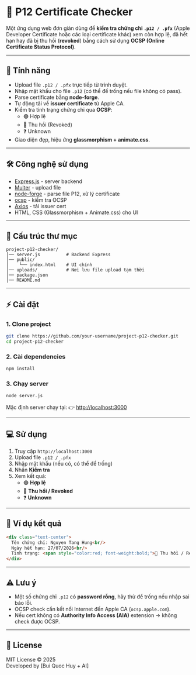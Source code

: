 # 🔐 P12 Certificate Checker

Một ứng dụng web đơn giản dùng để **kiểm tra chứng chỉ `.p12 / .pfx`** (Apple Developer Certificate hoặc các loại certificate khác) xem còn hợp lệ, đã hết hạn hay đã bị thu hồi (**revoked**) bằng cách sử dụng **OCSP (Online Certificate Status Protocol)**.

---

## 🚀 Tính năng

- Upload file `.p12 / .pfx` trực tiếp từ trình duyệt.
- Nhập mật khẩu cho file `.p12` (có thể để trống nếu file không có pass).
- Parse certificate bằng **node-forge**.
- Tự động tải về **issuer certificate** từ Apple CA.
- Kiểm tra tình trạng chứng chỉ qua **OCSP**:
  - 🟢 Hợp lệ
  - 🔴 Thu hồi (Revoked)
  - ❓ Unknown
- Giao diện đẹp, hiệu ứng **glassmorphism + animate.css**.

---

## 🛠 Công nghệ sử dụng

- [Express.js](https://expressjs.com/) - server backend
- [Multer](https://github.com/expressjs/multer) - upload file
- [node-forge](https://github.com/digitalbazaar/forge) - parse file P12, xử lý certificate
- [ocsp](https://github.com/indutny/node-ocsp) - kiểm tra OCSP
- [Axios](https://axios-http.com/) - tải issuer cert
- HTML, CSS (Glassmorphism + Animate.css) cho UI

---

## 📂 Cấu trúc thư mục

```
project-p12-checker/
│── server.js          # Backend Express
│── public/
│    └── index.html    # UI chính
│── uploads/           # Nơi lưu file upload tạm thời
│── package.json
│── README.md
```

---

## ⚡ Cài đặt

### 1. Clone project
```bash
git clone https://github.com/your-username/project-p12-checker.git
cd project-p12-checker
```

### 2. Cài dependencies
```bash
npm install
```

### 3. Chạy server
```bash
node server.js
```

Mặc định server chạy tại:
👉 [http://localhost:3000](http://localhost:3000)

---

## 💻 Sử dụng

1. Truy cập `http://localhost:3000`
2. Upload file `.p12 / .pfx`
3. Nhập mật khẩu (nếu có, có thể để trống)
4. Nhấn **Kiểm tra**
5. Xem kết quả:
   - 🟢 **Hợp lệ**
   - 🔴 **Thu hồi / Revoked**
   - ❓ **Unknown**

---

## 📝 Ví dụ kết quả

```html
<div class="text-center">
  Tên chứng chỉ: Nguyen Tang Hung<br/>
  Ngày hết hạn: 27/07/2026<br/>
  Tình trạng: <span style="color:red; font-weight:bold;">🔴 Thu hồi / Revoked 🔴</span><br/>
</div>
```

---

## ⚠️ Lưu ý

- Một số chứng chỉ `.p12` có **password rỗng**, hãy thử để trống nếu nhập sai báo lỗi.
- OCSP check cần kết nối Internet đến Apple CA (`ocsp.apple.com`).
- Nếu cert không có **Authority Info Access (AIA)** extension → không check được OCSP.

---

## 📜 License

MIT License © 2025  
Developed by [Bui Quoc Huy + AI]

